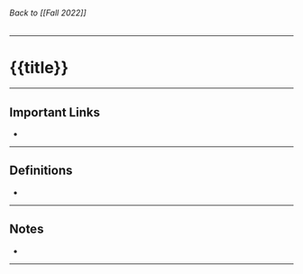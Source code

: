 ###### Back to [[Fall 2022]]
---
# {{title}}
___
## Important Links
- 
___
## Definitions

- 

___
## Notes

- 

___

